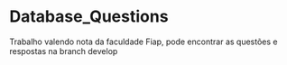 # Database_Questions

Trabalho valendo nota da faculdade Fiap, pode encontrar as questões e respostas na branch develop
